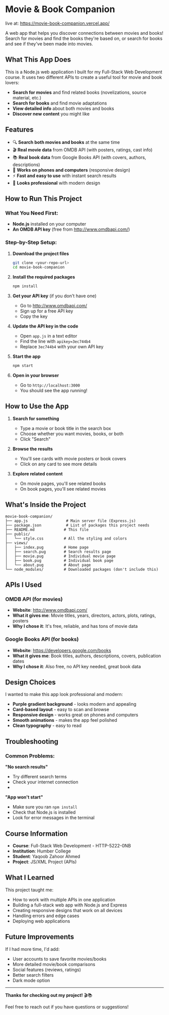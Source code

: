 # Movie & Book Companion

live at: https://movie-book-companion.vercel.app/

A web app that helps you discover connections between movies and books! Search for movies and find the books they're based on, or search for books and see if they've been made into movies.

## What This App Does

This is a Node.js web application I built for my Full-Stack Web Development course. It uses two different APIs to create a useful tool for movie and book lovers:

- **Search for movies** and find related books (novelizations, source material, etc.)
- **Search for books** and find movie adaptations
- **View detailed info** about both movies and books
- **Discover new content** you might like

## Features

- 🔍 **Search both movies and books** at the same time
- 🎬 **Real movie data** from OMDB API (with posters, ratings, cast info)
- 📚 **Real book data** from Google Books API (with covers, authors, descriptions)
- 📱 **Works on phones and computers** (responsive design)
- ⚡ **Fast and easy to use** with instant search results
- 🎨 **Looks professional** with modern design

## How to Run This Project

### What You Need First:
- **Node.js** installed on your computer
- **An OMDB API key** (free from http://www.omdbapi.com/)

### Step-by-Step Setup:

1. **Download the project files**
   ```bash
   git clone <your-repo-url>
   cd movie-book-companion
   ```

2. **Install the required packages**
   ```bash
   npm install
   ```

3. **Get your API key** (if you don't have one)
   - Go to http://www.omdbapi.com/
   - Sign up for a free API key
   - Copy the key

4. **Update the API key in the code**
   - Open `app.js` in a text editor
   - Find the line with `apikey=3ec744b4`
   - Replace `3ec744b4` with your own API key

5. **Start the app**
   ```bash
   npm start
   ```

6. **Open in your browser**
   - Go to `http://localhost:3000`
   - You should see the app running!

## How to Use the App

1. **Search for something**
   - Type a movie or book title in the search box
   - Choose whether you want movies, books, or both
   - Click "Search"

2. **Browse the results**
   - You'll see cards with movie posters or book covers
   - Click on any card to see more details

3. **Explore related content**
   - On movie pages, you'll see related books
   - On book pages, you'll see related movies

## What's Inside the Project

```
movie-book-companion/
├── app.js                 # Main server file (Express.js)
├── package.json           # List of packages this project needs
├── README.md             # This file
├── public/
│   └── style.css         # All the styling and colors
├── views/
│   ├── index.pug         # Home page
│   ├── search.pug        # Search results page
│   ├── movie.pug         # Individual movie page
│   ├── book.pug          # Individual book page
│   └── about.pug         # About page
└── node_modules/         # Downloaded packages (don't include this)
```

## APIs I Used

### OMDB API (for movies)
- **Website**: http://www.omdbapi.com/
- **What it gives me**: Movie titles, years, directors, actors, plots, ratings, posters
- **Why I chose it**: It's free, reliable, and has tons of movie data

### Google Books API (for books)
- **Website**: https://developers.google.com/books
- **What it gives me**: Book titles, authors, descriptions, covers, publication dates
- **Why I chose it**: Also free, no API key needed, great book data

## Design Choices

I wanted to make this app look professional and modern:
- **Purple gradient background** - looks modern and appealing
- **Card-based layout** - easy to scan and browse
- **Responsive design** - works great on phones and computers
- **Smooth animations** - makes the app feel polished
- **Clean typography** - easy to read

## Troubleshooting

### Common Problems:

**"No search results"**
- Try different search terms
- Check your internet connection
- 
**"App won't start"**
- Make sure you ran `npm install`
- Check that Node.js is installed
- Look for error messages in the terminal

## Course Information

- **Course**: Full-Stack Web Development - HTTP-5222-0NB
- **Institution**: Humber College
- **Student**: Yaqoob Zahoor Ahmed
- **Project**: JS/XML Project (APIs)

## What I Learned

This project taught me:
- How to work with multiple APIs in one application
- Building a full-stack web app with Node.js and Express
- Creating responsive designs that work on all devices
- Handling errors and edge cases
- Deploying web applications

## Future Improvements

If I had more time, I'd add:
- User accounts to save favorite movies/books
- More detailed movie/book comparisons
- Social features (reviews, ratings)
- Better search filters
- Dark mode option

---

**Thanks for checking out my project!** 🎬📚

Feel free to reach out if you have questions or suggestions! 
